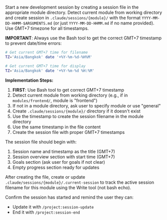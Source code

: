Start a new development session by creating a session file in the appropriate module directory. Detect current module from working directory and create session in `.claude/sessions/{module}/` with the format `YYYY-MM-DD-HHMM-$ARGUMENTS.md` (or just `YYYY-MM-DD-HHMM.md` if no name provided). Use GMT+7 timezone for all timestamps.

**IMPORTANT**: Always use the Bash tool to get the correct GMT+7 timestamp to prevent date/time errors:

```bash
# Get current GMT+7 time for filename
TZ='Asia/Bangkok' date '+%Y-%m-%d-%H%M'

# Get current GMT+7 time for display
TZ='Asia/Bangkok' date '+%Y-%m-%d %H:%M'
```

**Implementation Steps:**
1. **FIRST**: Use Bash tool to get correct GMT+7 timestamp
2. Detect current module from working directory (e.g., if in `modules/frontend/`, module is "frontend")
3. If not in a module directory, ask user to specify module or use "general"
4. Create `.claude/sessions/{module}/` directory if it doesn't exist
5. Use the timestamp to create the session filename in the module directory
6. Use the same timestamp in the file content
7. Create the session file with proper GMT+7 timestamps

The session file should begin with:
1. Session name and timestamp as the title (GMT+7)
2. Session overview section with start time (GMT+7)
3. Goals section (ask user for goals if not clear)
4. Empty progress section ready for updates

After creating the file, create or update `.claude/sessions/{module}/.current-session` to track the active session filename for this module using the Write tool (not bash echo).

Confirm the session has started and remind the user they can:
- Update it with `/project:session-update`
- End it with `/project:session-end`